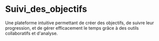 # Suivi_des_objectifs
Une plateforme intuitive permettant de créer des objectifs, de suivre leur progression, et de gérer efficacement le temps grâce à des outils collaboratifs et d'analyse.
